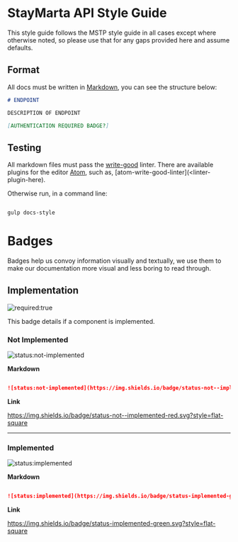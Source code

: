 # StayMarta API Style Guide

This style guide follows the MSTP style guide in all cases except where otherwise
noted, so please use that for any gaps provided here and assume defaults.

## Format

All docs must be written in [Markdown](<link>), you can see the structure below:

```md
# ENDPOINT

DESCRIPTION OF ENDPOINT

[AUTHENTICATION REQUIRED BADGE?]
```

## Testing

All markdown files must pass the [write-good]() linter. There are
available plugins for the editor [Atom](https://atom.io), such as,
[atom-write-good-linter](<linter-plugin-here).

Otherwise run, in a command line:

```bash

gulp docs-style
```

# Badges

Badges help us convoy information visually and textually, we use them to make our
documentation more visual and less boring to read through.


## Implementation

![required:true](https://img.shields.io/badge/required-true-green.svg?style=flat-square)

This badge details if a component is implemented.

### Not Implemented

![status:not-implemented](https://img.shields.io/badge/status-not--implemented-red.svg?style=flat-square)

**Markdown**

```md

![status:not-implemented](https://img.shields.io/badge/status-not--implemented-red.svg?style=flat-square)
```

**Link**

https://img.shields.io/badge/status-not--implemented-red.svg?style=flat-square

---

### Implemented

![status:implemented](https://img.shields.io/badge/status-implemented-green.svg?style=flat-square)

**Markdown**

```md

![status:implemented](https://img.shields.io/badge/status-implemented-green.svg?style=flat-square)
```

**Link**

https://img.shields.io/badge/status-implemented-green.svg?style=flat-square
